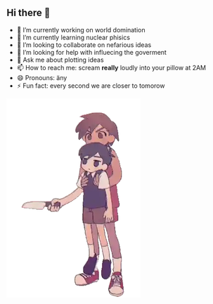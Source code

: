 ## Hi there 👋

- 🔭 I’m currently working on world domination
- 🌱 I’m currently learning nuclear phisics
- 👯 I’m looking to collaborate on nefarious ideas
- 🤔 I’m looking for help with influecing the goverment
- 💬 Ask me about plotting ideas
- 📫 How to reach me: scream **really** loudly into your pillow at 2AM
- 😄 Pronouns: äny
- ⚡ Fun fact: every second we are closer to tomorow

![DANGERUS!](https://raw.githubusercontent.com/kuchowiczp/kuchowiczp/refs/heads/main/sharp_knife.webp)

